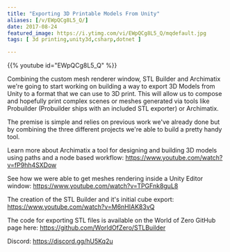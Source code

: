 ```yaml
---
title: "Exporting 3D Printable Models From Unity"
aliases: [/v/EWpQCg8L5_Q/]
date: 2017-08-24
featured_image: https://i.ytimg.com/vi/EWpQCg8L5_Q/mqdefault.jpg
tags: [ 3d printing,unity3d,csharp,dotnet ]

---
```


{{% youtube id="EWpQCg8L5_Q" %}}

Combining the custom mesh renderer window, STL Builder and Archimatix we're going to start working on building a way to export 3D Models from Unity to a format that we can use to 3D print. This will allow us to compose and hopefully print complex scenes or meshes generated via tools like Probuilder (Probuilder ships with an included STL exporter) or Archimatix.

The premise is simple and relies on previous work we've already done but by combining the three different projects we're able to build a pretty handy tool.

Learn more about Archimatix a tool for designing and building 3D models using paths and a node based workflow: https://www.youtube.com/watch?v=fP9hh4SXDow

See how we were able to get meshes rendering inside a Unity Editor window: https://www.youtube.com/watch?v=TPGFnk8guL8

The creation of the STL Builder and it's initial cube export: https://www.youtube.com/watch?v=M6nHIAK83vQ

The code for exporting STL files is available on the World of Zero GitHub page here: https://github.com/WorldOfZero/STLBuilder

Discord: https://discord.gg/hU5Kq2u